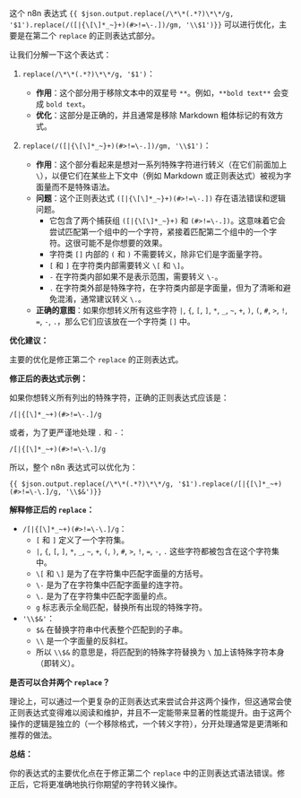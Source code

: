 这个 n8n 表达式 `{{ $json.output.replace(/\*\*(.*?)\*\*/g, '$1').replace(/([|{\[\]*_~}+)(#>!=\-.])/gm, '\\$1')}}` 可以进行优化，主要是在第二个 `replace` 的正则表达式部分。

让我们分解一下这个表达式：

1.  `replace(/\*\*(.*?)\*\*/g, '$1')`：
    *   **作用**：这个部分用于移除文本中的双星号 `**`。例如，`**bold text**` 会变成 `bold text`。
    *   **优化**：这部分是正确的，并且通常是移除 Markdown 粗体标记的有效方式。

2.  `replace(/([|{\[\]*_~}+)(#>!=\-.])/gm, '\\$1')`：
    *   **作用**：这个部分看起来是想对一系列特殊字符进行转义（在它们前面加上 `\`），以便它们在某些上下文中（例如 Markdown 或正则表达式）被视为字面量而不是特殊语法。
    *   **问题**：这个正则表达式 `([|{\[\]*_~}+)(#>!=\-.])` 存在语法错误和逻辑问题。
        *   它包含了两个捕获组 `([|{\[\]*_~}+)` 和 `(#>!=\-.])`。这意味着它会尝试匹配第一个组中的一个字符，紧接着匹配第二个组中的一个字符。这很可能不是你想要的效果。
        *   字符类 `[]` 内部的 `(` 和 `)` 不需要转义，除非它们是字面量字符。
        *   `[` 和 `]` 在字符类内部需要转义 `\[` 和 `\]`。
        *   `-` 在字符类内部如果不是表示范围，需要转义 `\-`。
        *   `.` 在字符类外部是特殊字符，在字符类内部是字面量，但为了清晰和避免混淆，通常建议转义 `\.`。
    *   **正确的意图**：如果你想转义所有这些字符 `|`, `{`, `[`, `]`, `*`, `_`, `~`, `+`, `)`, `(`, `#`, `>`, `!`, `=`, `-`, `.`，那么它们应该放在一个字符类 `[]` 中。

**优化建议：**

主要的优化是修正第二个 `replace` 的正则表达式。

**修正后的表达式示例：**

如果你想转义所有列出的特殊字符，正确的正则表达式应该是：

```regex
/[|{[\]*_~+)(#>!=\-.]/g
```

或者，为了更严谨地处理 `.` 和 `-`：

```regex
/[|{[\]*_~+)(#>!=\-\.]/g
```

所以，整个 n8n 表达式可以优化为：

```n8n
{{ $json.output.replace(/\*\*(.*?)\*\*/g, '$1').replace(/[|{[\]*_~+)(#>!=\-\.]/g, '\\$&')}}
```

**解释修正后的 `replace`：**

*   `/[|{[\]*_~+)(#>!=\-\.]/g`：
    *   `[` 和 `]` 定义了一个字符集。
    *   `|`, `{`, `[`, `]`, `*`, `_`, `~`, `+`, `(`, `)`, `#`, `>`, `!`, `=`, `-`, `.` 这些字符都被包含在这个字符集中。
    *   `\[` 和 `\]` 是为了在字符集中匹配字面量的方括号。
    *   `\-` 是为了在字符集中匹配字面量的连字符。
    *   `\.` 是为了在字符集中匹配字面量的点。
    *   `g` 标志表示全局匹配，替换所有出现的特殊字符。
*   `'\\$&'`：
    *   `$&` 在替换字符串中代表整个匹配到的子串。
    *   `\\` 是一个字面量的反斜杠。
    *   所以 `\\$&` 的意思是，将匹配到的特殊字符替换为 `\` 加上该特殊字符本身（即转义）。

**是否可以合并两个 `replace`？**

理论上，可以通过一个更复杂的正则表达式来尝试合并这两个操作，但这通常会使正则表达式变得难以阅读和维护，并且不一定能带来显著的性能提升。由于这两个操作的逻辑是独立的（一个移除格式，一个转义字符），分开处理通常是更清晰和推荐的做法。

**总结：**

你的表达式的主要优化点在于修正第二个 `replace` 中的正则表达式语法错误。修正后，它将更准确地执行你期望的字符转义操作。